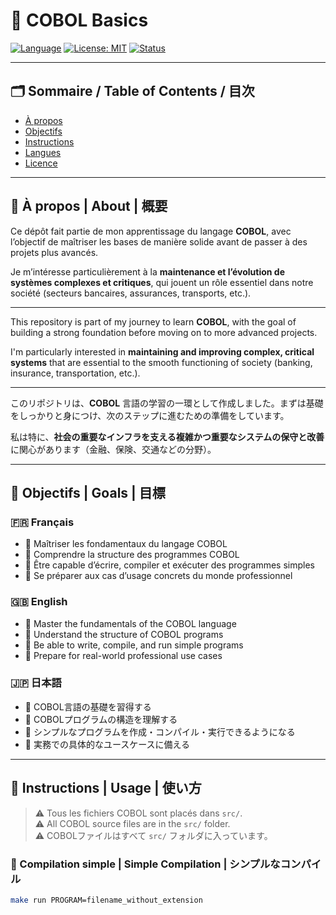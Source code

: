 # 💾 COBOL Basics

[![Language](https://img.shields.io/badge/language-COBOL-blue.svg)](https://en.wikipedia.org/wiki/COBOL)
[![License: MIT](https://img.shields.io/badge/license-MIT-green.svg)](LICENSE)
[![Status](https://img.shields.io/badge/status-learning-informational)]()

---

## 🗂️ Sommaire / Table of Contents / 目次

- [À propos](#-à-propos--about--概要)
- [Objectifs](#-objectifs--goals--目標)
- [Instructions](#-instructions--usage--使い方)
- [Langues](#-langues--languages--言語対応)
- [Licence](#-licence--license--ライセンス)

---

## 📌 À propos | About | 概要

Ce dépôt fait partie de mon apprentissage du langage **COBOL**, avec l’objectif de maîtriser les bases de manière solide avant de passer à des projets plus avancés.

Je m’intéresse particulièrement à la **maintenance et l’évolution de systèmes complexes et critiques**, qui jouent un rôle essentiel dans notre société (secteurs bancaires, assurances, transports, etc.).

---

This repository is part of my journey to learn **COBOL**, with the goal of building a strong foundation before moving on to more advanced projects.

I'm particularly interested in **maintaining and improving complex, critical systems** that are essential to the smooth functioning of society (banking, insurance, transportation, etc.).

---

このリポジトリは、**COBOL** 言語の学習の一環として作成しました。まずは基礎をしっかりと身につけ、次のステップに進むための準備をしています。

私は特に、**社会の重要なインフラを支える複雑かつ重要なシステムの保守と改善**に関心があります（金融、保険、交通などの分野）。

---

## 🎯 Objectifs | Goals | 目標

### 🇫🇷 Français
- 📘 Maîtriser les fondamentaux du langage COBOL  
- 🧠 Comprendre la structure des programmes COBOL  
- 🔧 Être capable d’écrire, compiler et exécuter des programmes simples  
- 🧩 Se préparer aux cas d’usage concrets du monde professionnel

### 🇬🇧 English
- 📘 Master the fundamentals of the COBOL language  
- 🧠 Understand the structure of COBOL programs  
- 🔧 Be able to write, compile, and run simple programs  
- 🧩 Prepare for real-world professional use cases

### 🇯🇵 日本語
- 📘 COBOL言語の基礎を習得する  
- 🧠 COBOLプログラムの構造を理解する  
- 🔧 シンプルなプログラムを作成・コンパイル・実行できるようになる  
- 🧩 実務での具体的なユースケースに備える

---

## 🚀 Instructions | Usage | 使い方

> ⚠️ Tous les fichiers COBOL sont placés dans `src/`.  
> ⚠️ All COBOL source files are in the `src/` folder.  
> ⚠️ COBOLファイルはすべて `src/` フォルダに入っています。

### 🔧 Compilation simple | Simple Compilation | シンプルなコンパイル

```bash
make run PROGRAM=filename_without_extension

